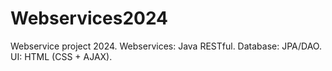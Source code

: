 # Webservices2024
Webservice project 2024. Webservices: Java RESTful. Database: JPA/DAO. UI: HTML (CSS + AJAX).
